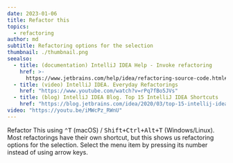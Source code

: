 ```yaml
---
date: 2023-01-06
title: Refactor this
topics:
  - refactoring
author: md
subtitle: Refactoring options for the selection
thumbnail: ./thumbnail.png
seealso:
  - title: (documentation) IntelliJ IDEA Help - Invoke refactoring
    href: >-
      https://www.jetbrains.com/help/idea/refactoring-source-code.html#refactoring_invoke
  - title: (video) IntelliJ IDEA. Everyday Refactorings
    href: "https://www.youtube.com/watch?v=rPq7fBo5JVs"
  - title: (blog) IntelliJ IDEA Blog. Top 15 IntelliJ IDEA Shortcuts
    href: "https://blog.jetbrains.com/idea/2020/03/top-15-intellij-idea-shortcuts/"
video: "https://youtu.be/iMWcPz_RWnU"
---
```


Refactor This using <kbd>⌃T</kbd> (macOS) / <kbd>Shift+Ctrl+Alt+T</kbd> (Windows/Linux). Most refactorings have their own shortcut, but this shows us refactoring options for the selection. Select the menu item by pressing its number instead of using arrow keys.
